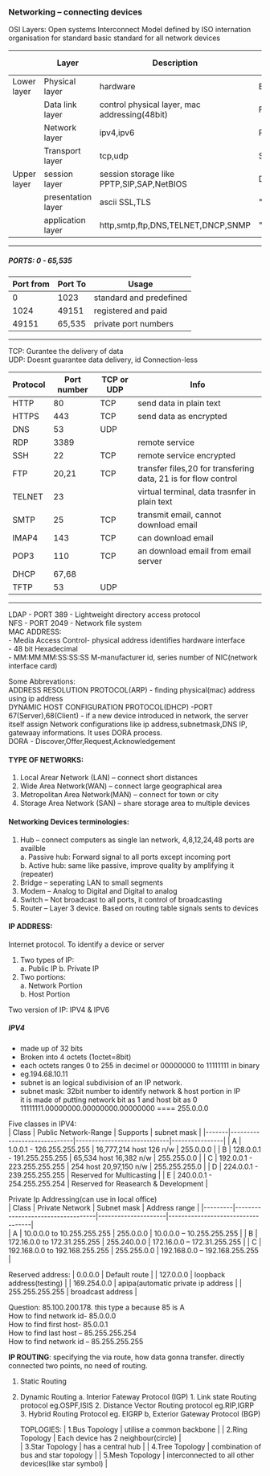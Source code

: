 ### Networking – connecting devices


OSI Layers: Open systems Interconnect Model
    defined by ISO internation organisation  for standard 
    basic standard for all network devices

|                 | Layer              | Description                                   | Data units |  
|-----------------|--------------------|-----------------------------------------------|------------|
| Lower layer     | Physical layer     | hardware                                      | Bits       |
|                 | Data link layer    | control physical layer, mac addressing(48bit) | Frames     |
|                 | Network layer      | ipv4,ipv6                                     | Packets    |
|                 | Transport layer    | tcp,udp                                       | Segments   |
| Upper layer     | session layer      | session storage like PPTP,SIP,SAP,NetBIOS     | Data       |   
|                 | presentation layer | ascii SSL,TLS                                 |   "       	| 
|                 | application layer  | http,smtp,ftp,DNS,TELNET,DNCP,SNMP            |   "        |     

---

##### PORTS:  0 - 65,535

| Port from  | Port To  | Usage                     |  
|------------|----------|---------------------------|  
| 0          | 1023     |  standard and predefined  |  
| 1024       | 49151    |  registered and paid      |  
| 49151      | 65,535   |  private port numbers     |  

---
TCP: Gurantee the delivery of data  
UDP: Doesnt guarantee data delivery, id Connection-less  

| Protocol   | Port number | TCP or UDP | Info |
|------------|-------------|------------|-------|
| HTTP       | 80          | TCP        | send data in plain text|
| HTTPS      | 443         | TCP        | send data as encrypted |
| DNS        | 53          | UDP        |  |
| RDP        | 3389        |            | remote service |
| SSH        | 22          | TCP        | remote service encrypted |
| FTP        | 20,21       | TCP        | transfer files,20 for transfering data, 21 is for flow control |    
| TELNET     | 23          |            | virtual terminal, data trasnfer in plain text |
| SMTP       | 25          | TCP        | transmit email, cannot download email |
| IMAP4      | 143         | TCP        | can download email |
| POP3       | 110         | TCP        | an download email from email server |
| DHCP       | 67,68       |            | |
| TFTP       | 53          | UDP        | |

---

LDAP - PORT 389	- Lightweight directory access protocol  
NFS  - PORT 2049 - Network file system  
MAC ADDRESS:  
    - Media Access Control- physical address identifies hardware interface  
    - 48 bit Hexadecimal  
    - MM:MM:MM:SS:SS:SS    M-manufacturer id, series number of NIC(network interface card)  


Some Abbrevations:  
ADDRESS RESOLUTION PROTOCOL(ARP) - finding physical(mac) address using ip address  
DYNAMIC HOST CONFIGURATION PROTOCOL(DHCP) -PORT 67(Server),68(Client) -  if a new device introduced in network, the server itself assign Network configurations like ip address,subnetmask,DNS IP, gatewaay informations. It uses DORA process.  
DORA - Discover,Offer,Request,Acknowledgement  


#### TYPE OF NETWORKS:
1. Local Arear Network (LAN) – connect short distances   
2. Wide Area Network(WAN) – connect large geographical area  
3. Metropolitan Area Network(MAN) – connect for town or city   
4. Storage Area Network (SAN) – share storage area to multiple devices  

#### Networking Devices terminologies:
1. Hub – connect computers as single lan network, 4,8,12,24,48 ports are availble  
    a. Passive hub: Forward signal to all ports except incoming port  
    b. Active hub: same like passive, improve quality by amplifying it (repeater)  
2. Bridge – seperating LAN to small segments   
3. Modem – Analog to Digital and Digital to analog  
4. Switch – Not broadcast to all ports, it control of broadcasting  
5. Router – Layer 3 device. Based on routing table signals sents to devices  

#### IP ADDRESS:     
Internet protocol. To identify a device or server  
1. Two types of IP:  
    a. Public IP 
    b. Private IP  
2. Two portions:  
    a. Network Portion  
        b. Host Portion  

Two version of IP:  IPV4 & IPV6  
##### IPV4  

- made up of 32 bits   
- Broken into 4 octets  (1octet=8bit)  
- each octets ranges 0 to 255 in decimel or 00000000 to 11111111 in binary  
- eg.194.68.10.11  
- subnet is an logical subdivision of an IP network.   
- subnet mask:     32bit number to identify network & host portion in IP  
    it is made of putting network bit as 1 and host bit as 0     
    11111111.00000000.00000000.00000000 ==== 255.0.0.0  

Five classes in IPV4:  
| Class | Public Network-Range        | Supports                    | subnet mask    |
|-------|-----------------------------|-----------------------------|----------------|
| A     | 1.0.0.1 - 126.255.255.255   | 16,777,214 host  126 n/w    | 255.0.0.0      | 
| B     | 128.0.0.1 - 191.255.255.255 | 65,534 host  16,382 n/w     | 255.255.0.0    |
| C     | 192.0.0.1 - 223.255.255.255 | 254 host  20,97,150 n/w     | 255.255.255.0  |
| D     | 224.0.0.1 - 239.255.255.255 | Reserved for Multicasting                    |
| E     | 240.0.0.1 - 254.255.255.254 | Reserved for Reasearch & Development         |

Private Ip Addressing(can use in local office)  
| Class   | Private Network                   | Subnet mask         | Address range                     |
|---------|-----------------------------------|---------------------|-----------------------------------|    
| A       | 10.0.0.0 to 10.255.255.255        | 255.0.0.0           | 10.0.0.0 – 10.255.255.255         |
| B       | 172.16.0.0 to 172.31.255.255      | 255.240.0.0         | 172.16.0.0 – 172.31.255.255       |
| C       | 192.168.0.0 to 192.168.255.255    | 255.255.0.0         | 192.168.0.0 – 192.168.255.255     |

Reserved address:
| 0.0.0.0             | Default route                           |
| 127.0.0.0           | loopback address(testing)               |
| 169.254.0.0         | apipa(automatic private ip address      |
| 255.255.255.255     | broadcast address                       |

Question: 85.100.200.178.  this type a because 85 is A  
How to find network id-  85.0.0.0  
How to find first host- 85.0.0.1  
How to find last host – 85.255.255.254  
How to find network id – 85.255.255.255  




**IP ROUTING**: specifying the via route, how data gonna transfer.
    			directly connected two points, no need of routing.
1. Static Routing    
2. Dynamic Routing
        a. Interior Fateway Protocol (IGP)
            1. Link state Routing protocol eg.OSPF,ISIS
            2. Distance Vector Routing protocol eg.RIP,IGRP
            3. Hybrid Routing Protocol eg. EIGRP
        b, Exterior Gateway Protocol (BGP)    


    TOPLOGIES:
    | 1.Bus Topology  | utilise a common backbone                                |
    | 2.Ring Topology | Each device has 2 neighbour(circle)                      |    
    | 3.Star Topology | has a central hub                                        |
    | 4.Tree Topology | combination of bus and star topology                     |
    | 5.Mesh Topology | interconnected to all other devices(like star symbol)    |   
 



